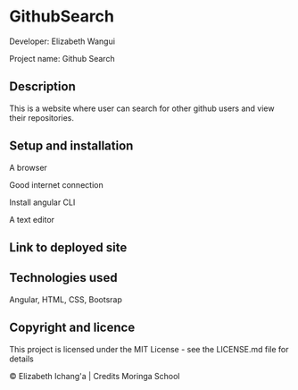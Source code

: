 # GithubSearch
Developer: Elizabeth Wangui

Project name: Github Search

## Description
This is a website where user can search for other github users and view their repositories.

## Setup and installation
A browser

Good internet connection

Install angular CLI

A text editor

## Link to deployed site


## Technologies used
Angular, HTML, CSS, Bootsrap

## Copyright and licence
This project is licensed under the MIT License - see the LICENSE.md file for details

© Elizabeth Ichang'a | Credits Moringa School

